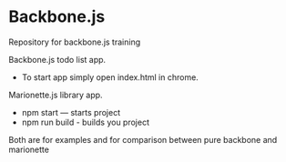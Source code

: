 # Backbone.js

Repository for backbone.js training

Backbone.js todo list app.

-   To start app simply open index.html in chrome.

Marionette.js library app.

-   npm start — starts project
-   npm run build - builds you project

Both are for examples and for comparison between pure backbone and marionette
